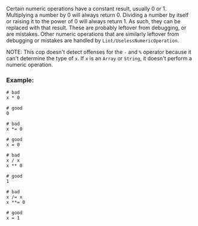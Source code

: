 Certain numeric operations have a constant result, usually 0 or 1.
Multiplying a number by 0 will always return 0.
Dividing a number by itself or raising it to the power of 0 will always return 1.
As such, they can be replaced with that result.
These are probably leftover from debugging, or are mistakes.
Other numeric operations that are similarly leftover from debugging or mistakes
are handled by `Lint/UselessNumericOperation`.

NOTE: This cop doesn't detect offenses for the `-` and `%` operator because it
can't determine the type of `x`. If `x` is an `Array` or `String`, it doesn't perform
a numeric operation.

### Example:

    # bad
    x * 0

    # good
    0

    # bad
    x *= 0

    # good
    x = 0

    # bad
    x / x
    x ** 0

    # good
    1

    # bad
    x /= x
    x **= 0

    # good
    x = 1
